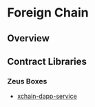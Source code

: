 Foreign Chain 
=============

## Overview

## Contract Libraries

### Zeus Boxes
* [xchain-dapp-service](https://github.com/liquidapps-io/zeus-sdk/tree/master/boxes/groups/services/xchain-dapp-service)